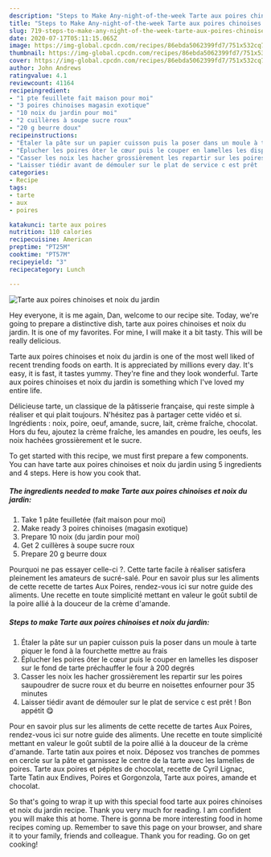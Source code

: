 ```yaml
---
description: "Steps to Make Any-night-of-the-week Tarte aux poires chinoises et noix du jardin"
title: "Steps to Make Any-night-of-the-week Tarte aux poires chinoises et noix du jardin"
slug: 719-steps-to-make-any-night-of-the-week-tarte-aux-poires-chinoises-et-noix-du-jardin
date: 2020-07-17T05:11:15.065Z
image: https://img-global.cpcdn.com/recipes/86ebda5062399fd7/751x532cq70/tarte-aux-poires-chinoises-et-noix-du-jardin-photo-principale-de-la-recette.jpg
thumbnail: https://img-global.cpcdn.com/recipes/86ebda5062399fd7/751x532cq70/tarte-aux-poires-chinoises-et-noix-du-jardin-photo-principale-de-la-recette.jpg
cover: https://img-global.cpcdn.com/recipes/86ebda5062399fd7/751x532cq70/tarte-aux-poires-chinoises-et-noix-du-jardin-photo-principale-de-la-recette.jpg
author: John Andrews
ratingvalue: 4.1
reviewcount: 41164
recipeingredient:
- "1 pte feuillete fait maison pour moi"
- "3 poires chinoises magasin exotique"
- "10 noix du jardin pour moi"
- "2 cuillères à soupe sucre roux"
- "20 g beurre doux"
recipeinstructions:
- "Étaler la pâte sur un papier cuisson puis la poser dans un moule à tarte piquer le fond à la fourchette mettre au frais"
- "Éplucher les poires ôter le cœur puis le couper en lamelles les disposer sur le fond de tarte préchauffer le four à 200 degrés"
- "Casser les noix les hacher grossièrement les repartir sur les poires saupoudrer de sucre roux et du beurre en noisettes enfourner pour 35 minutes"
- "Laisser tiédir avant de démouler sur le plat de service c est prêt ! Bon appétit 😋"
categories:
- Recipe
tags:
- tarte
- aux
- poires

katakunci: tarte aux poires 
nutrition: 110 calories
recipecuisine: American
preptime: "PT25M"
cooktime: "PT57M"
recipeyield: "3"
recipecategory: Lunch

---
```



![Tarte aux poires chinoises et noix du jardin](https://img-global.cpcdn.com/recipes/86ebda5062399fd7/751x532cq70/tarte-aux-poires-chinoises-et-noix-du-jardin-photo-principale-de-la-recette.jpg)

Hey everyone, it is me again, Dan, welcome to our recipe site. Today, we're going to prepare a distinctive dish, tarte aux poires chinoises et noix du jardin. It is one of my favorites. For mine, I will make it a bit tasty. This will be really delicious.

Tarte aux poires chinoises et noix du jardin is one of the most well liked of recent trending foods on earth. It is appreciated by millions every day. It's easy, it is fast, it tastes yummy. They're fine and they look wonderful. Tarte aux poires chinoises et noix du jardin is something which I've loved my entire life.

Délicieuse tarte, un classique de la pâtisserie française, qui reste simple à réaliser et qui plait toujours. N&#39;hésitez pas à partager cette vidéo et si. Ingrédients : noix, poire, oeuf, amande, sucre, lait, crème fraîche, chocolat. Hors du feu, ajoutez la crème fraîche, les amandes en poudre, les oeufs, les noix hachées grossièrement et le sucre.


To get started with this recipe, we must first prepare a few components. You can have tarte aux poires chinoises et noix du jardin using 5 ingredients and 4 steps. Here is how you cook that.

<!--inarticleads1-->

##### The ingredients needed to make Tarte aux poires chinoises et noix du jardin:

1. Take 1 pâte feuilletée (fait maison pour moi)
1. Make ready 3 poires chinoises (magasin exotique)
1. Prepare 10 noix (du jardin pour moi)
1. Get 2 cuillères à soupe sucre roux
1. Prepare 20 g beurre doux


Pourquoi ne pas essayer celle-ci ?. Cette tarte facile à réaliser satisfera pleinement les amateurs de sucré-salé. Pour en savoir plus sur les aliments de cette recette de tartes Aux Poires, rendez-vous ici sur notre guide des aliments. Une recette en toute simplicité mettant en valeur le goût subtil de la poire allié à la douceur de la crème d&#39;amande. 

<!--inarticleads2-->

##### Steps to make Tarte aux poires chinoises et noix du jardin:

1. Étaler la pâte sur un papier cuisson puis la poser dans un moule à tarte piquer le fond à la fourchette mettre au frais
1. Éplucher les poires ôter le cœur puis le couper en lamelles les disposer sur le fond de tarte préchauffer le four à 200 degrés
1. Casser les noix les hacher grossièrement les repartir sur les poires saupoudrer de sucre roux et du beurre en noisettes enfourner pour 35 minutes
1. Laisser tiédir avant de démouler sur le plat de service c est prêt ! Bon appétit 😋


Pour en savoir plus sur les aliments de cette recette de tartes Aux Poires, rendez-vous ici sur notre guide des aliments. Une recette en toute simplicité mettant en valeur le goût subtil de la poire allié à la douceur de la crème d&#39;amande. Tarte tatin aux poires et noix. Déposez vos tranches de pommes en cercle sur la pâte et garnissez le centre de la tarte avec les lamelles de poires. Tarte aux poires et pépites de chocolat, recette de Cyril Lignac, Tarte Tatin aux Endives, Poires et Gorgonzola, Tarte aux poires, amande et chocolat. 

So that's going to wrap it up with this special food tarte aux poires chinoises et noix du jardin recipe. Thank you very much for reading. I am confident you will make this at home. There is gonna be more interesting food in home recipes coming up. Remember to save this page on your browser, and share it to your family, friends and colleague. Thank you for reading. Go on get cooking!

